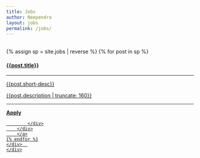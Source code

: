 ```yaml
---
title: Jobs
author: Neependra
layout: jobs
permalink: /jobs/
---
```


<div class="job-app">
<div class="job-app-image" style="background-image: url({{site.baseurl}}/images/job-application.jpg)"></div>
</div>

<br>

<div class="instr archive plain-links">  
<div class="masonry-container">
    {% assign sp = site.jobs | reverse  %}
    {% for post in sp %}
       <a class="" href="{{site.baseurl}}{{post.url}}">
        <div class="item">
            <div class="thumbnail">
                <div class="caption">
                    <h4 class="job-title">{{post.title}}</h4>
                    <hr>
                    <p>{{post.short-desc}}</p>
                    <p>{{post.description | truncate: 160}}</p>
                    <hr>
                    <div class="text-center apply" ><strong>Apply</strong></div>
                </div>
                
            </div>
        </div>
        </a>
    {% endfor %}
    </div>  
    </div>
